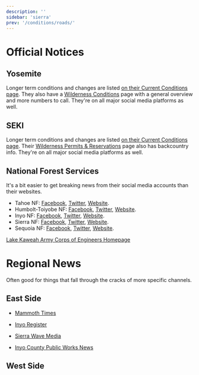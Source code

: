 ```yaml
---
description: ''
sidebar: 'sierra'
prev: '/conditions/roads/'
---
```


# Official Notices

## Yosemite

Longer term conditions and changes are listed [on their Current Conditions page](https://www.nps.gov/yose/planyourvisit/conditions.htm). They also have a [Wilderness Conditions](https://www.nps.gov/yose/planyourvisit/wildcond.htm) page with a general overview and more numbers to call. They're on all major social media platforms as well.

## SEKI

Longer term conditions and changes are listed [on their Current Conditions page](https://www.nps.gov/seki/planyourvisit/conditions.htm). Their [Wilderness Permits & Reservations](https://www.nps.gov/seki/planyourvisit/wilderness_permits.htm) page also has backcountry info. They're on all major social media platforms as well.

## National Forest Services

It's a bit easier to get breaking news from their social media accounts than their websites.

* Tahoe NF: [Facebook](https://www.facebook.com/TahoeNF), [Twitter](https://twitter.com/Tahoe_NF), [Website](https://www.fs.usda.gov/alerts/tahoe/).
* Humbolt-Toiyobe NF: [Facebook](https://www.facebook.com/HumboldtToiyabeNF), [Twitter](https://twitter.com/HumboldtToiyabe), [Website](https://www.fs.usda.gov/alerts/htnf/).
* Inyo NF: [Facebook](https://www.facebook.com/inyonf), [Twitter](https://twitter.com/Inyo_NF), [Website](https://www.fs.usda.gov/alerts/inyo/).
* Sierra NF: [Facebook](https://www.facebook.com/SierraNF), [Twitter](https://twitter.com/Sierra_NF), [Website](https://www.fs.usda.gov/alerts/sierra/).
* Sequoia NF: [Facebook](https://www.facebook.com/SequoiaNF), [Twitter](https://twitter.com/sequoiaforest), [Website](https://www.fs.usda.gov/alerts/sequoia/).

[Lake Kaweah Army Corps of Engineers Homepage](https://www.spk.usace.army.mil/Locations/Sacramento-District-Parks/Lake-Kaweah/)

# Regional News

Often good for things that fall through the cracks of more specific channels.

## East Side

* [Mammoth Times](https://mammothtimes.com/category/news)
* [Inyo Register](https://inyoregister.com/category/news)
* [Sierra Wave Media](https://www.sierrawave.net/)

* [Inyo County Public Works News](https://www.inyocounty.us/residents/info-center/inyo-county-news-feed?dept=27)

## West Side